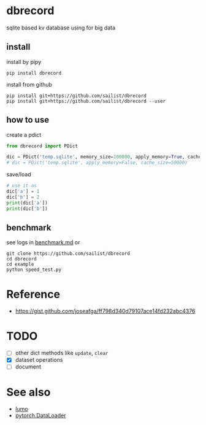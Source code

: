 # dbrecord

sqlite based kv database using for big data

## install
install by pipy

```shell
pip install dbrecord
```


install from github

```
pip install git+https://github.com/sailist/dbrecord
pip install git+https://github.com/sailist/dbrecord --user
```

## how to use

create a pdict

```python
from dbrecord import PDict

dic = PDict('temp.sqlite', memory_size=100000, apply_memory=True, cache_size=50000)
# dic = PDict('temp.sqlite', apply_memory=False, cache_size=50000)
```

save/load

```python
# use it as 
dic['a'] = 1
dic['b'] = 2
print(dic['a'])
print(dic['b'])
```

## benchmark

see logs in [benchmark.md](./benchmark.log) or

```shell
git clone https://github.com/sailist/dbrecord
cd dbrecord
cd example
python speed_test.py
```


# Reference
 - https://gist.github.com/joseafga/ff798d340d79107ace14fd232abc4376

# TODO

 - [ ] other dict methods like `update`, `clear`
 - [x] dataset operations
 - [ ] document

# See also


 - [lumo](https://github.com/pytorch-lumo/lumo)
 - [pytorch.DataLoader](https://github.com/pytorch-lumo/pytorch.DataLoader)